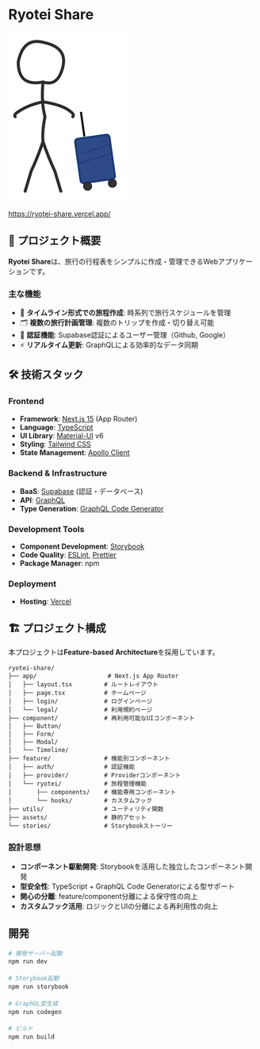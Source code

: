 # Ryotei Share

![Ryotei Share](assets/svg/WalkingMan.svg)

https://ryotei-share.vercel.app/

## 📝 プロジェクト概要

**Ryotei Share**は、旅行の行程表をシンプルに作成・管理できるWebアプリケーションです。

### 主な機能

- 📅 **タイムライン形式での旅程作成**: 時系列で旅行スケジュールを管理
- 🗂️ **複数の旅行計画管理**: 複数のトリップを作成・切り替え可能
- 🔐 **認証機能**: Supabase認証によるユーザー管理（Github, Google）
- ⚡ **リアルタイム更新**: GraphQLによる効率的なデータ同期

## 🛠️ 技術スタック

### Frontend

- **Framework**: [Next.js 15](https://nextjs.org/) (App Router)
- **Language**: [TypeScript](https://www.typescriptlang.org/)
- **UI Library**: [Material-UI](https://mui.com/) v6
- **Styling**: [Tailwind CSS](https://tailwindcss.com/)
- **State Management**: [Apollo Client](https://www.apollographql.com/docs/react/)

### Backend & Infrastructure

- **BaaS**: [Supabase](https://supabase.com/) (認証・データベース)
- **API**: [GraphQL](https://graphql.org/)
- **Type Generation**: [GraphQL Code Generator](https://www.graphql-code-generator.com/)

### Development Tools

- **Component Development**: [Storybook](https://storybook.js.org/)
- **Code Quality**: [ESLint](https://eslint.org/), [Prettier](https://prettier.io/)
- **Package Manager**: npm

### Deployment

- **Hosting**: [Vercel](https://vercel.com/)

## 🏗️ プロジェクト構成

本プロジェクトは**Feature-based Architecture**を採用しています。

```
ryotei-share/
├── app/                    # Next.js App Router
│   ├── layout.tsx         # ルートレイアウト
│   ├── page.tsx           # ホームページ
│   ├── login/             # ログインページ
│   └── legal/             # 利用規約ページ
├── component/             # 再利用可能なUIコンポーネント
│   ├── Button/
│   ├── Form/
│   ├── Modal/
│   └── Timeline/
├── feature/               # 機能別コンポーネント
│   ├── auth/              # 認証機能
│   ├── provider/          # Providerコンポーネント
│   └── ryotei/            # 旅程管理機能
│       ├── components/    # 機能専用コンポーネント
│       └── hooks/         # カスタムフック
├── utils/                 # ユーティリティ関数
├── assets/                # 静的アセット
└── stories/               # Storybookストーリー
```

### 設計思想

- **コンポーネント駆動開発**: Storybookを活用した独立したコンポーネント開発
- **型安全性**: TypeScript + GraphQL Code Generatorによる型サポート
- **関心の分離**: feature/component分離による保守性の向上
- **カスタムフック活用**: ロジックとUIの分離による再利用性の向上

## 開発

```bash
# 開発サーバー起動
npm run dev

# Storybook起動
npm run storybook

# GraphQL型生成
npm run codegen

# ビルド
npm run build
```
